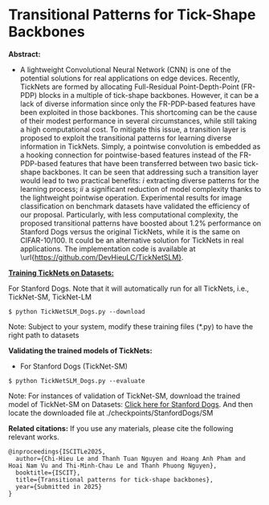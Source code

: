 # Transitional Patterns for Tick-Shape Backbones

**Abstract:**

* A lightweight Convolutional Neural Network (CNN) is one of the potential solutions for real applications on edge devices. Recently, TickNets are formed by allocating Full-Residual Point-Depth-Point (FR-PDP) blocks in a multiple of tick-shape backbones. However, it can be a lack of diverse information since only the FR-PDP-based features have been exploited in those backbones. This shortcoming can be the cause of their modest performance in several circumstances, while still taking a high computational cost. To mitigate this issue, a transition layer is proposed to exploit the transitional patterns for learning diverse information in TickNets. Simply, a pointwise convolution is embedded as a hooking connection for pointwise-based features instead of the FR-PDP-based features that have been transferred between two basic tick-shape backbones. It can be seen that addressing such a transition layer would lead to two practical benefits: _i_ extracting diverse patterns for the learning process; _ii_ a significant reduction of model complexity thanks to the lightweight pointwise operation. Experimental results for image classification on benchmark datasets have validated the efficiency of our proposal. Particularly, with less computational complexity, the proposed transitional patterns have boosted about 1.2\% performance on Stanford Dogs versus the original TickNets, while it is the same on CIFAR-10/100. It could be an alternative solution for TickNets in real applications. The implementation code is available at \url{https://github.com/DevHieuLC/TickNetSLM}.

<u>**Training TickNets on Datasets:**</u>

For Stanford Dogs. Note that it will automatically run for all TickNets, i.e., TickNet-SM, TickNet-LM
```
$ python TickNetSLM_Dogs.py --download
```
Note: Subject to your system, modify these training files (*.py) to have the right path to datasets

**Validating the trained models of TickNets:**
* For Stanford Dogs (TickNet-SM)
```
$ python TickNetSLM_Dogs.py --evaluate
```
Note: For instances of validation of TickNet-SM, download the trained model of TickNet-SM on Datasets: [Click here for Stanford Dogs](https://drive.google.com/drive/folders/1RGglukdrd5xDrGSo6ONmHTCZNZ-YwpZb?usp=sharing). And then locate the downloaded file at ./checkpoints/StanfordDogs/SM

**Related citations:**
If you use any materials, please cite the following relevant works.
```
@inproceedings{ISCITLe2025,
  author={Chi-Hieu Le and Thanh Tuan Nguyen and Hoang Anh Pham and Hoai Nam Vu and Thi-Minh-Chau Le and Thanh Phuong Nguyen},
  booktitle={ISCIT}, 
  title={Transitional patterns for tick-shape backbones}, 
  year={Submitted in 2025}
}
```

